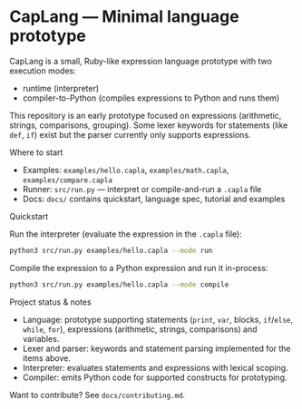 
# CapLang — Minimal language prototype

CapLang is a small, Ruby-like expression language prototype with two execution modes:

- runtime (interpreter)
- compiler-to-Python (compiles expressions to Python and runs them)

This repository is an early prototype focused on expressions (arithmetic, strings, comparisons, grouping). Some lexer keywords for statements (like `def`, `if`) exist but the parser currently only supports expressions.

Where to start
- Examples: `examples/hello.capla`, `examples/math.capla`, `examples/compare.capla`
- Runner: `src/run.py` — interpret or compile-and-run a `.capla` file
- Docs: `docs/` contains quickstart, language spec, tutorial and examples

Quickstart

Run the interpreter (evaluate the expression in the `.capla` file):

```bash
python3 src/run.py examples/hello.capla --mode run
```

Compile the expression to a Python expression and run it in-process:

```bash
python3 src/run.py examples/hello.capla --mode compile
```

Project status & notes
- Language: prototype supporting statements (`print`, `var`, blocks, `if`/`else`, `while`, `for`), expressions (arithmetic, strings, comparisons) and variables.
- Lexer and parser: keywords and statement parsing implemented for the items above.
- Interpreter: evaluates statements and expressions with lexical scoping.
- Compiler: emits Python code for supported constructs for prototyping.

Want to contribute?
See `docs/contributing.md`.

